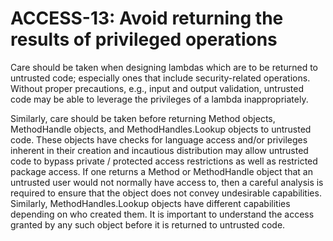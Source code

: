 # ACCESS-13: Avoid returning the results of privileged operations
Care should be taken when designing lambdas which are to be returned to untrusted code; especially ones that include security-related operations. Without proper precautions, e.g., input and output validation, untrusted code may be able to leverage the privileges of a lambda inappropriately.

Similarly, care should be taken before returning Method objects, MethodHandle objects, and MethodHandles.Lookup objects to untrusted code. These objects have checks for language access and/or privileges inherent in their creation and incautious distribution may allow untrusted code to bypass private / protected access restrictions as well as restricted package access. If one returns a Method or MethodHandle object that an untrusted user would not normally have access to, then a careful analysis is required to ensure that the object does not convey undesirable capabilities. Similarly, MethodHandles.Lookup objects have different capabilities depending on who created them.  It is important to understand the access granted by any such object before it is returned to untrusted code.
